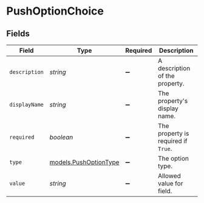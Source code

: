 # PushOptionChoice


## Fields

| Field                                                | Type                                                 | Required                                             | Description                                          |
| ---------------------------------------------------- | ---------------------------------------------------- | ---------------------------------------------------- | ---------------------------------------------------- |
| `description`                                        | *string*                                             | :heavy_minus_sign:                                   | A description of the property.                       |
| `displayName`                                        | *string*                                             | :heavy_minus_sign:                                   | The property's display name.                         |
| `required`                                           | *boolean*                                            | :heavy_minus_sign:                                   | The property is required if `True`.                  |
| `type`                                               | [models.PushOptionType](../models/pushoptiontype.md) | :heavy_minus_sign:                                   | The option type.                                     |
| `value`                                              | *string*                                             | :heavy_minus_sign:                                   | Allowed value for field.                             |